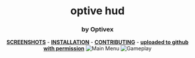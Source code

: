 <div align="center">

# optive hud
### by Optivex


**[SCREENSHOTS](https://imgur.com/a/UWRsnfR)** -
**[INSTALLATION](https://github.com/Hypnootize/TF2-HUD-GitHub-Resources/blob/main/installation/windows_install.md)** -
**[CONTRIBUTING](https://github.com/Hypnootize/TF2-HUD-GitHub-Resources/blob/main/contributing/github_contributing.md)** -
**[uploaded to github with permission](https://i.imgur.com/ec0ORCn.png)**
![Main Menu](https://i.imgur.com/PhsINMt.png)
![Gameplay](https://i.imgur.com/FUG4LnU.jpeg)
